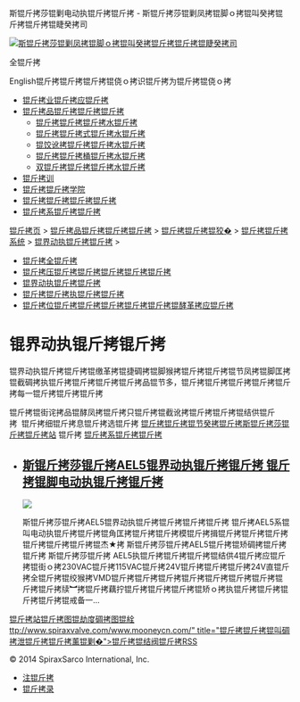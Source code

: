  斯锟斤拷莎锟剿电动执锟斤拷锟斤拷 - 斯锟斤拷莎锟剿凤拷锟脚ｏ拷锟叫癸拷锟斤拷锟斤拷锟睫癸拷司    

[![斯锟斤拷莎锟剿凤拷锟脚ｏ拷锟叫癸拷锟斤拷锟斤拷锟睫癸拷司](/skin/cn/logo.gif)](/)

全锟斤拷

English锟斤拷锟斤拷锟斤拷锟侥ｏ拷识锟斤拷为锟斤拷锟侥ｏ拷

-   [锟斤拷业锟斤拷应锟斤拷](/cn_applications/index.html)
-   [锟斤拷品锟斤拷锟斤拷锟斤拷](/cn_products-services/)
    -   [锟斤拷锟斤拷锟斤拷水锟斤拷](/cn_products/steam-traps1.html)
    -   [锟斤拷锟斤拷式锟斤拷水锟斤拷](/cn_products/steam-trap-per-mon1.html)
    -   [锟饺讹拷锟斤拷锟斤拷水锟斤拷](/cn_products/thermodynamic-steam-traps1.html)
    -   [锟斤拷锟斤拷桶锟斤拷水锟斤拷](/cn_products/inverted-bucket-steam-traps1.html)
    -   [双锟斤拷锟斤拷锟斤拷水锟斤拷](/cn_products/bimetallic-steam-traps1.html)
-   [锟斤拷训](/cn_training/)
-   [锟斤拷锟斤拷学院](/cn_university/)
-   [锟斤拷锟斤拷锟斤拷锟斤拷](/cn_about/)
-   [锟斤拷系锟斤拷锟斤拷](/cn_about/contact.html)

  

[锟斤拷页](/index.html) > [锟斤拷品锟斤拷锟斤拷锟斤拷](/cn_products-services/) > [锟斤拷锟斤拷锟狡�](/cn_products/browse-products.html) > [锟斤拷锟斤拷系统](/cn_products/control-systems1.html) > [锟界动执锟斤拷锟斤拷](/cn_products/electric-actuators-1.html) >

-   [锟斤拷全锟斤拷](/cn_products/safety-valves-1.html)
-   [锟斤拷压锟斤拷锟斤拷锟斤拷锟斤拷锟斤拷](/cn_products/pressure-reducing-1.html)
-   [锟界动执锟斤拷锟斤拷](/cn_products/electric-actuators-1.html)
-   [锟斤拷锟斤拷执锟斤拷锟斤拷](/cn_products/pneumatic-actuators-1.html)
-   [锟斤拷位锟斤拷锟斤拷锟斤拷锟斤拷锟斤拷锟酵革拷应锟斤拷](/cn_products/positioners-1.html)

# 锟界动执锟斤拷锟斤拷

锟界动执锟斤拷锟斤拷锟缴革拷锟捷碉拷锟脚猴拷锟斤拷锟斤拷锟节凤拷锟脚匡拷锟截碉拷执锟斤拷锟斤拷锟斤拷锟斤拷品锟节多，锟斤拷锟斤拷锟斤拷锟斤拷锟斤拷每一锟斤拷锟斤拷锟斤拷

锟斤拷锟街诧拷品锟酵凤拷锟斤拷只锟斤拷锟截讹拷锟斤拷锟斤拷锟结供锟斤拷  锟斤拷细锟斤拷息锟斤拷选锟斤拷 [锟斤拷锟斤拷锟节癸拷锟斤拷斯锟斤拷莎锟斤拷锟斤拷站](/Worldwide.html) 锟斤拷 [锟斤拷系锟斤拷锟斤拷](/cn_about/contact.html)

-   ## [斯锟斤拷莎锟斤拷AEL5锟界动执锟斤拷锟斤拷 锟斤拷锟脚电动执锟斤拷锟斤拷](/cn_products/ALE5_ddzxq.html)
    
    [![](/uploads/allimg/141103/1-1411032125490-L.jpg)](/cn_products/ALE5_ddzxq.html)
    
    斯锟斤拷莎锟斤拷AEL5锟界动执锟斤拷锟斤拷锟斤拷锟斤拷 锟斤拷AEL5系锟叫电动执锟斤拷锟斤拷锟角匡拷锟斤拷锟斤拷模锟斤拷揖锟斤拷锟斤拷锟斤拷锟斤拷锟斤拷锟斤拷锟杰★拷 斯锟斤拷莎锟斤拷AEL5锟斤拷锟矫碉拷锟斤拷锟斤拷 斯锟斤拷莎锟斤拷 AEL5执锟斤拷锟斤拷锟斤拷锟结供4锟斤拷应锟斤拷锟街ｏ拷230VAC锟斤拷115VAC锟斤拷24V锟斤拷锟斤拷锟斤拷24V直锟斤拷全锟斤拷锟绞猴拷VMD锟斤拷锟斤拷锟斤拷锟斤拷锟斤拷锟斤拷锟斤拷锟斤拷锟斤拷牍︼拷锟斤拷藕拧锟斤拷锟斤拷锟斤拷锟矫ｏ拷执锟斤拷锟斤拷锟斤拷锟斤拷锟戒备一...
    

[锟斤拷站锟斤拷图](/sitemap.html "锟斤拷站锟斤拷图")[锟劫度碉拷图](/baidu.xml)[锟絟ttp://www.spiraxvalve.com/www.mooneycn.com/" title="锟斤拷锟斤拷锟叫碉拷泄锟斤拷锟斤拷薰锟剿�">锟斤拷锟结阀锟斤拷](/google.xml)[RSS](/rss.xml)

© 2014 SpiraxSarco International, Inc.

-   [注锟斤拷](/member/index_do.php?fmdo=user&dopost=regnew)
-   [锟斤拷录](/member/login.php)